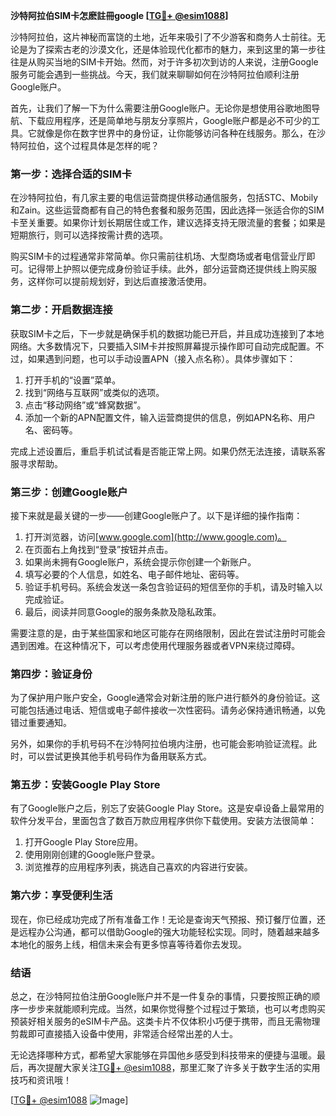 **沙特阿拉伯SIM卡怎麽註冊google [[TG💪+ @esim1088](https://t.me/s/esim1088)]**

沙特阿拉伯，这片神秘而富饶的土地，近年来吸引了不少游客和商务人士前往。无论是为了探索古老的沙漠文化，还是体验现代化都市的魅力，来到这里的第一步往往是从购买当地的SIM卡开始。然而，对于许多初次到访的人来说，注册Google服务可能会遇到一些挑战。今天，我们就来聊聊如何在沙特阿拉伯顺利注册Google账户。

首先，让我们了解一下为什么需要注册Google账户。无论你是想使用谷歌地图导航、下载应用程序，还是简单地与朋友分享照片，Google账户都是必不可少的工具。它就像是你在数字世界中的身份证，让你能够访问各种在线服务。那么，在沙特阿拉伯，这个过程具体是怎样的呢？

### **第一步：选择合适的SIM卡**

在沙特阿拉伯，有几家主要的电信运营商提供移动通信服务，包括STC、Mobily和Zain。这些运营商都有自己的特色套餐和服务范围，因此选择一张适合你的SIM卡至关重要。如果你计划长期居住或工作，建议选择支持无限流量的套餐；如果是短期旅行，则可以选择按需计费的选项。

购买SIM卡的过程通常非常简单。你只需前往机场、大型商场或者电信营业厅即可。记得带上护照以便完成身份验证手续。此外，部分运营商还提供线上购买服务，这样你可以提前规划好，到达后直接激活使用。

### **第二步：开启数据连接**

获取SIM卡之后，下一步就是确保手机的数据功能已开启，并且成功连接到了本地网络。大多数情况下，只要插入SIM卡并按照屏幕提示操作即可自动完成配置。不过，如果遇到问题，也可以手动设置APN（接入点名称）。具体步骤如下：

1. 打开手机的“设置”菜单。
2. 找到“网络与互联网”或类似的选项。
3. 点击“移动网络”或“蜂窝数据”。
4. 添加一个新的APN配置文件，输入运营商提供的信息，例如APN名称、用户名、密码等。

完成上述设置后，重启手机试试看是否能正常上网。如果仍然无法连接，请联系客服寻求帮助。

### **第三步：创建Google账户**

接下来就是最关键的一步——创建Google账户了。以下是详细的操作指南：

1. 打开浏览器，访问[www.google.com](http://www.google.com)。
2. 在页面右上角找到“登录”按钮并点击。
3. 如果尚未拥有Google账户，系统会提示你创建一个新账户。
4. 填写必要的个人信息，如姓名、电子邮件地址、密码等。
5. 验证手机号码。系统会发送一条包含验证码的短信至你的手机，请及时输入以完成验证。
6. 最后，阅读并同意Google的服务条款及隐私政策。

需要注意的是，由于某些国家和地区可能存在网络限制，因此在尝试注册时可能会遇到困难。在这种情况下，可以考虑使用代理服务器或者VPN来绕过障碍。

### **第四步：验证身份**

为了保护用户账户安全，Google通常会对新注册的账户进行额外的身份验证。这可能包括通过电话、短信或电子邮件接收一次性密码。请务必保持通讯畅通，以免错过重要通知。

另外，如果你的手机号码不在沙特阿拉伯境内注册，也可能会影响验证流程。此时，可以尝试更换其他手机号码作为备用联系方式。

### **第五步：安装Google Play Store**

有了Google账户之后，别忘了安装Google Play Store。这是安卓设备上最常用的软件分发平台，里面包含了数百万款应用程序供你下载使用。安装方法很简单：

1. 打开Google Play Store应用。
2. 使用刚刚创建的Google账户登录。
3. 浏览推荐的应用程序列表，挑选自己喜欢的内容进行安装。

### **第六步：享受便利生活**

现在，你已经成功完成了所有准备工作！无论是查询天气预报、预订餐厅位置，还是远程办公沟通，都可以借助Google的强大功能轻松实现。同时，随着越来越多本地化的服务上线，相信未来会有更多惊喜等待着你去发现。

### **结语**

总之，在沙特阿拉伯注册Google账户并不是一件复杂的事情，只要按照正确的顺序一步步来就能顺利完成。当然，如果你觉得整个过程过于繁琐，也可以考虑购买预装好相关服务的eSIM卡产品。这类卡片不仅体积小巧便于携带，而且无需物理剪裁即可直接插入设备中使用，非常适合经常出差的人士。

无论选择哪种方式，都希望大家能够在异国他乡感受到科技带来的便捷与温暖。最后，再次提醒大家关注[TG💪+ @esim1088](https://t.me/s/esim1088)，那里汇聚了许多关于数字生活的实用技巧和资讯哦！

[[TG💪+ @esim1088](https://t.me/s/esim1088) ![Image](https://i.postimg.cc/4NQfJmqS/Snipaste-2025-05-13-00-14-12.png)]